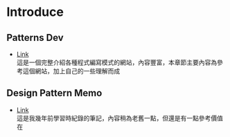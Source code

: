 # Introduce

## Patterns Dev
- [Link](https://www.patterns.dev/)  
這是一個完整介紹各種程式編寫模式的網站，內容豐富，本章節主要內容為參考這個網站，加上自己的一些理解而成

## Design Pattern Memo
- [Link](https://github.com/jwlearn1994/design-pattern-learning)  
這是我幾年前學習時紀錄的筆記，內容稍為老舊一點，但還是有一點參考價值在